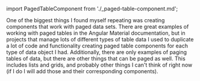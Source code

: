 import PagedTableComponent from './_paged-table-component.md';

One of the biggest things I found myself repeating was creating components that
work with paged data sets. There are great examples of working with paged
tables in the Angular Material documentation, but in projects that manage lots
of different types of table data I used to duplicate a lot of code and
functionality creating paged table components for each type of data object I
had. Additionally, there are only examples of paging tables of data, but there
are other things that can be paged as well. This includes lists and grids, and
probably other things I can't think of right now (if I do I will add those and
their corresponding components).

<PagedTableComponent />

